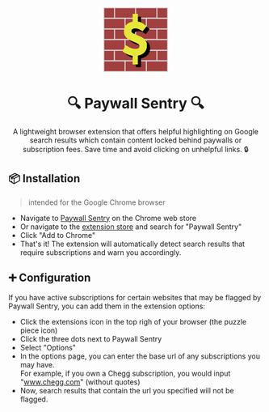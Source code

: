 <p align="center">
    <img src="https://github.com/lucasotanez/paywall-sentry/blob/main/public/img/ps-icon128.png?raw=true"/>
</p>

<h1 align="center"> 🔍 Paywall Sentry 🔍</h3>

<p align="center">A lightweight browser extension that offers helpful highlighting on 
Google search results which contain content locked behind paywalls or subscription fees. 
Save time and avoid clicking on unhelpful links. 🔒</p>

## :package: Installation
> intended for the Google Chrome browser

- Navigate to [Paywall Sentry](replaceWithPsLink) on the Chrome web store
- Or navigate to the [extension store](https://chrome.google.com/webstore/category/extensions)
and search for "Paywall Sentry"
- Click "Add to Chrome"
- That's it! The extension will automatically detect search results that require
subscriptions and warn you accordingly.

## :heavy_plus_sign: Configuration
If you have active subscriptions for certain websites that may be flagged by Paywall
Sentry, you can add them in the extension options:

- Click the extensions icon in the top righ of your browser (the puzzle piece icon)
- Click the three dots next to Paywall Sentry
- Select "Options"
- In the options page, you can enter the base url of any subscriptions you may have. <br>
For example, if you own a Chegg subscription, you would input "www.chegg.com" (without quotes)
- Now, search results that contain the url you specified will not be flagged.
